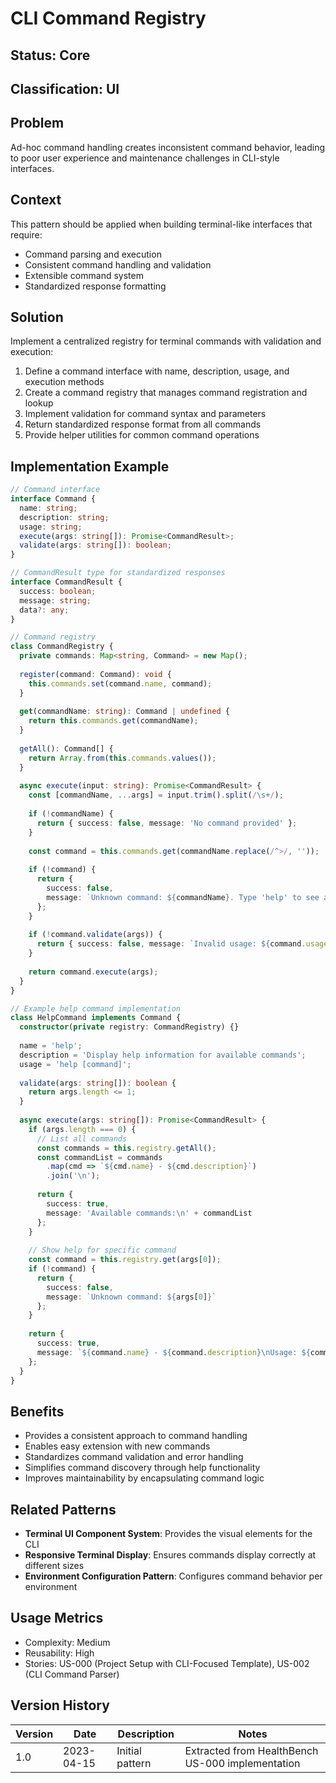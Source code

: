 # CLI Command Registry

## Status: Core

## Classification: UI

## Problem
Ad-hoc command handling creates inconsistent command behavior, leading to poor user experience and maintenance challenges in CLI-style interfaces.

## Context
This pattern should be applied when building terminal-like interfaces that require:
- Command parsing and execution
- Consistent command handling and validation
- Extensible command system
- Standardized response formatting

## Solution
Implement a centralized registry for terminal commands with validation and execution:

1. Define a command interface with name, description, usage, and execution methods
2. Create a command registry that manages command registration and lookup
3. Implement validation for command syntax and parameters
4. Return standardized response format from all commands
5. Provide helper utilities for common command operations

## Implementation Example
```typescript
// Command interface
interface Command {
  name: string;
  description: string;
  usage: string;
  execute(args: string[]): Promise<CommandResult>;
  validate(args: string[]): boolean;
}

// CommandResult type for standardized responses
interface CommandResult {
  success: boolean;
  message: string;
  data?: any;
}

// Command registry
class CommandRegistry {
  private commands: Map<string, Command> = new Map();
  
  register(command: Command): void {
    this.commands.set(command.name, command);
  }
  
  get(commandName: string): Command | undefined {
    return this.commands.get(commandName);
  }
  
  getAll(): Command[] {
    return Array.from(this.commands.values());
  }
  
  async execute(input: string): Promise<CommandResult> {
    const [commandName, ...args] = input.trim().split(/\s+/);
    
    if (!commandName) {
      return { success: false, message: 'No command provided' };
    }
    
    const command = this.commands.get(commandName.replace(/^>/, ''));
    
    if (!command) {
      return { 
        success: false, 
        message: `Unknown command: ${commandName}. Type 'help' to see available commands.` 
      };
    }
    
    if (!command.validate(args)) {
      return { success: false, message: `Invalid usage: ${command.usage}` };
    }
    
    return command.execute(args);
  }
}

// Example help command implementation
class HelpCommand implements Command {
  constructor(private registry: CommandRegistry) {}
  
  name = 'help';
  description = 'Display help information for available commands';
  usage = 'help [command]';
  
  validate(args: string[]): boolean {
    return args.length <= 1;
  }
  
  async execute(args: string[]): Promise<CommandResult> {
    if (args.length === 0) {
      // List all commands
      const commands = this.registry.getAll();
      const commandList = commands
        .map(cmd => `${cmd.name} - ${cmd.description}`)
        .join('\n');
      
      return {
        success: true,
        message: 'Available commands:\n' + commandList
      };
    }
    
    // Show help for specific command
    const command = this.registry.get(args[0]);
    if (!command) {
      return {
        success: false,
        message: `Unknown command: ${args[0]}`
      };
    }
    
    return {
      success: true,
      message: `${command.name} - ${command.description}\nUsage: ${command.usage}`
    };
  }
}
```

## Benefits
- Provides a consistent approach to command handling
- Enables easy extension with new commands
- Standardizes command validation and error handling
- Simplifies command discovery through help functionality
- Improves maintainability by encapsulating command logic

## Related Patterns
- **Terminal UI Component System**: Provides the visual elements for the CLI
- **Responsive Terminal Display**: Ensures commands display correctly at different sizes
- **Environment Configuration Pattern**: Configures command behavior per environment

## Usage Metrics
- Complexity: Medium
- Reusability: High
- Stories: US-000 (Project Setup with CLI-Focused Template), US-002 (CLI Command Parser)

## Version History
| Version | Date | Description | Notes |
|---------|------|-------------|-------|
| 1.0 | 2023-04-15 | Initial pattern | Extracted from HealthBench US-000 implementation | 